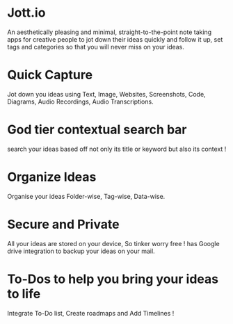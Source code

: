 # Jott.io
An aesthetically pleasing and minimal, straight-to-the-point note taking apps for creative people to jot down their ideas quickly and follow it up, set tags and categories so that you will never miss on your ideas. 

# Quick Capture 
Jot down you ideas using Text, Image, Websites, Screenshots, Code, Diagrams, Audio Recordings, Audio Transcriptions.

# God tier contextual search bar 
search your ideas based off not only its title or keyword but also its context ! 

# Organize Ideas
Organise your ideas Folder-wise, Tag-wise, Data-wise. 

# Secure and Private 
All your ideas are stored on your device, So tinker worry free ! 
has Google drive integration to backup your ideas on your mail. 

# To-Dos to help you bring your ideas to life 
Integrate To-Do list, Create roadmaps and Add Timelines !  

